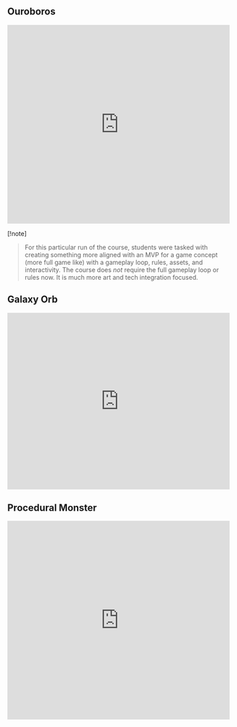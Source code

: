 ## Ouroboros
<iframe src="https://1drv.ms/v/c/b08de2251f1b33a4/IQRU2bXV3FpNR5AIxp--9mFrAc3FRzgF9PnhDjLwHPVcfvA?width=1920&height=1080" width="100%" height="450" frameborder="0" style="max-width: 100%; aspect-ratio: 16/9;"></iframe>

[!note]
> For this particular run of the course, students were tasked with creating something more aligned with an MVP for a game concept (more full game like) with a gameplay loop, rules, assets, and interactivity. The course does *not* require the full gameplay loop or rules now. It is much more art and tech integration focused.

## Galaxy Orb
<iframe src="https://1drv.ms/v/c/b08de2251f1b33a4/IQT644h01laYRK52lFWWiSTVAS2JQT15tNuAbkhP8H-BSzo?width=1280&height=720" width="100%" height="400" frameborder="0" style="max-width: 100%; aspect-ratio: 16/9;"></iframe>


## Procedural Monster
<iframe src="https://1drv.ms/v/c/b08de2251f1b33a4/IQS7i-CQCqS7SKBVAcYwb1RvAYVRVWXxinQaqfLZsVJGHv0?width=1920&height=1080" width="100%" height="450" frameborder="0" style="max-width: 100%; aspect-ratio: 16/9;"></iframe>